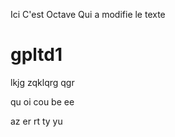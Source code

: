 Ici 
C'est Octave
Qui a 
modifie
le texte

# gpltd1
lkjg
zqklqrg
qgr

qu
oi
cou
be
ee

az
er
rt
ty
yu
